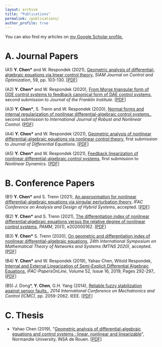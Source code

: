 ```yaml
---
layout: archive
title: "Publications"
permalink: /publications/
author_profile: true
---
```



 You can also find my articles on <u><a href="https://scholar.google.com/citations?user=xTOD5hAAAAAJ&hl=en&authuser=1#">my Google Scholar profile</a>.</u>
 

A. Journal Papers  
======
(A1)  **Y. Chen\*** and W. Respondek (2021), [Geometric analysis of differential-algebraic equations via linear control theory](https://epubs.siam.org/doi/abs/10.1137/20M1329330?casa_token=AIu59d4mDwUAAAAA:BFTGUEdK5YBPDbBcmJzFPb7_RW9zHJgQUrE53TA-YdfACTxIWTuFB8MyNQivsiGkZdnwrH9Viw), *SIAM Journal on Control and Optimization*, 59, pp. 103-130. \[[PDF](http://chenyahao.github.io/files/A1Geo.pdf)\]
 
(A2) **Y. Chen\*** and W. Respondek (2020), [From Morse triangular form of ODE control systems to feedback canonical form of DAE control systems](), second submission to *Journal of the Franklin Institute*. \[[PDF](http://chenyahao.github.io/files/A2From.pdf)\]

(A3) **Y. Chen\***, S. Trenn and W. Respondek (2020), [Normal forms and internal regularization of nonlinear differential-algebraic control systems.](), second submission to *International Journal of Robust and Nonlinear Control*. \[[PDF](http://chenyahao.github.io/files/A3Normal.pdf)\]

(A4) **Y. Chen\*** and W. Respondek (2021), [Geometric analysis of nonlinear differential-algebraic equations via nonlinear control theory](), first submission to *Journal of Differential Equations*. \[[PDF](http://chenyahao.github.io/files/A4Geo.pdf)\]

(A5) **Y. Chen\*** and W. Respondek (2021), [Feedback linearization of nonlinear differential-algebraic control systems](), first submission to *Nonlinear Dynamics*. \[[PDF](http://chenyahao.github.io/files/A5Feed.pdf)\]

B.  Conference Papers
======
 
(B1)  **Y. Chen\*** and S. Trenn (2021), [An approximation for nonlinear differential-algebraic equations via singular perturbation theory](https://arxiv.org/abs/2103.12146), *IFAC Conference on Analysis and Design of Hybrid Systems*, accepted. \[[PDF](http://chenyahao.github.io/files/B1An.pdf)\]
 
(B2) **Y. Chen\*** and S. Trenn (2021), [The differentiation index of nonlinear differential‐algebraic equations versus the relative degree of nonlinear control systems](http://chenyahao.github.io/publication/A1Geo),  *PAMM*, 20(1), e202000162. \[[PDF](http://chenyahao.github.io/files/B2The.pdf)\]

(B3) **Y. Chen\*** S. Trenn (2020), [On geometric and differentiation index of nonlinear differential-algebraic equations](http://chenyahao.github.io/publication/A1Geo),  *24th International Symposium on Mathematical Theory of Networks and Systems (MTNS 2020)*, accepted. \[[PDF](http://chenyahao.github.io/files/paper1.pdf)\]

(B4) **Y. Chen\*** and W. Respondek (2019), Yahao Chen, Witold Respondek, [Internal and External Linearization of Semi-Explicit Differential Algebraic Equations](http://chenyahao.github.io/publication/A1Geo), *IFAC-PapersOnLine*, Volume 52, Issue 16, 2019, Pages 292-297,. \[[PDF](http://chenyahao.github.io/files/B4Internal.pdf)\]

(B5) J. Dong*, **Y. Chen**, G.H. Yang (2014), [Reliable fuzzy stabilization against sensor faults.](http://chenyahao.github.io/publication/A1Geo), *2014 International Conference on Mechatronics and Control (ICMC)*, pp. 2059-2062. IEEE. \[[PDF](http://chenyahao.github.io/files/B5Rea.pdf)\]


C. Thesis
======
* Yahao Chen (2019), "[Geometric analysis of differential-algebraic equations and control systems : linear, nonlinear and linearizable](http://chenyahao.github.io/publication/C1Geo)", Normandie University, INSA de Rouen. \[[PDF](http://chenyahao.github.io/files/C1Geo.pdf)\]

